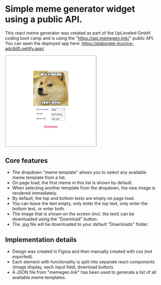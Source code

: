 # Simple meme generator widget using a public API.

This react meme generator was created as part of the UpLeveled GmbH coding boot camp and is using the "https://api.memegen.link/" public API. You can open the deployed app here: https://elaborate-licorice-adc6d5.netlify.app/

<img src='app-preview.png' width='300'>

## Core features

- The dropdown "meme template" allows you to select any available meme template from a list.
- On page load, the first meme in this list is shown by default.
- When selecting another template from the dropdown, the new image is rendered immediately.
- By default, the top and bottom texts are empty on page load.
- You can leave the text empty, only enter the top text, only enter the bottom text, or enter both.
- The image that is shown on the screen (incl. the text) can be downloaded using the "Download" button.
- The .jpg file will be downloaded to your default "Downloads" folder.

## Implementation details

- Design was created in Figma and then manually created with css (not exported).
- Each element with functionality is split into separate react components (image display, each input field, download button).
- A JSON file from "memegen.link" has been used to generate a list of all available meme templates.
